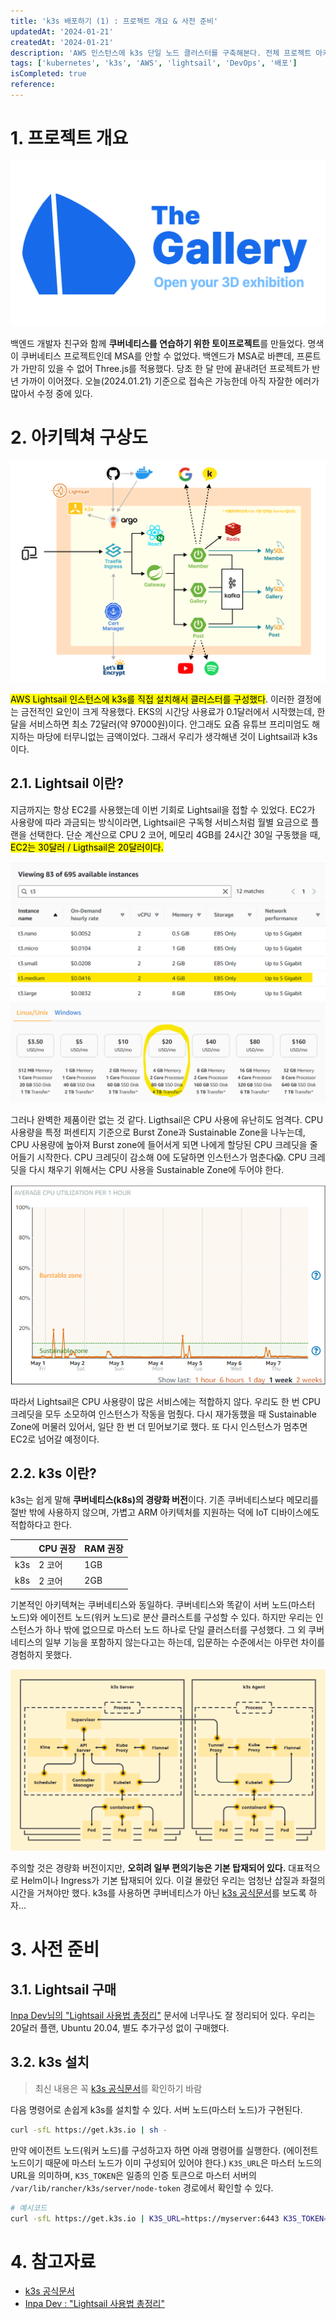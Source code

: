 ```yaml
---
title: 'k3s 배포하기 (1) : 프로젝트 개요 & 사전 준비'
updatedAt: '2024-01-21'
createdAt: '2024-01-21'
description: 'AWS 인스턴스에 k3s 단일 노드 클러스터를 구축해본다. 전체 프로젝트 아키텍쳐 및 사전 준비 과정을 알아보자'
tags: ['kubernetes', 'k3s', 'AWS', 'lightsail', 'DevOps', '배포']
isCompleted: true
reference:
---
```


# 1. 프로젝트 개요

<img src="./assets/the-gallery.png" alt="더 갤러리 로고">

백엔드 개발자 친구와 함께 **쿠버네티스를 연습하기 위한 토이프로젝트**를 만들었다. 명색이 쿠버네티스 프로젝트인데 MSA를 안할 수 없었다. 백엔드가 MSA로 바쁜데, 프론트가 가만히 있을 수 없어 Three.js를 적용했다. 당초 한 달 만에 끝내려던 프로젝트가 반년 가까이 이어졌다. 오늘(2024.01.21) 기준으로 접속은 가능한데 아직 자잘한 에러가 많아서 수정 중에 있다.

# 2. 아키텍쳐 구상도

<img src="./assets/architecture.png" alt="프로젝트 아키텍쳐 구상도">

<mark>AWS Lightsail 인스턴스에 k3s를 직접 설치해서 클러스터를 구성했다</mark>. 이러한 결정에는 금전적인 요인이 크게 작용했다. EKS의 시간당 사용료가 0.1달러에서 시작했는데, 한 달을 서비스하면 최소 72달러(약 97000원)이다. 안그래도 요즘 유튜브 프리미엄도 해지하는 마당에 터무니없는 금액이었다. 그래서 우리가 생각해낸 것이 Lightsail과 k3s이다.

## 2.1. Lightsail 이란?

지금까지는 항상 EC2를 사용했는데 이번 기회로 Lightsail을 접할 수 있었다. EC2가 사용량에 따라 과금되는 방식이라면, Lightsail은 구독형 서비스처럼 월별 요금으로 플랜을 선택한다. 단순 계산으로 CPU 2 코어, 메모리 4GB를 24시간 30일 구동했을 때, <mark>EC2는 30달러 / Ligthsail은 20달러이다.</mark>

<img src="./assets/ec2-pricing.png" alt="AWS EC2 가격표">
<img src="./assets/lightsail-pricing.png" alt="AWS 라이트세일 가격표">

그러나 완벽한 제품이란 없는 것 같다. Ligthsail은 CPU 사용에 유난히도 엄격다. CPU 사용량을 특정 퍼센티지 기준으로 Burst Zone과 Sustainable Zone을 나누는데, CPU 사용량에 높아져 Burst zone에 들어서게 되면 나에게 할당된 CPU 크레딧을 줄어들기 시작한다. CPU 크레딧이 감소해 0에 도달하면 인스턴스가 멈춘다😱. CPU 크레딧을 다시 채우기 위해서는 CPU 사용을 Sustainable Zone에 두어야 한다.

<img src="./assets/lightsail-cpu-burst.png" alt="라이트세일 CPU 사용량 그래프">

따라서 Lightsail은 CPU 사용량이 많은 서비스에는 적합하지 않다. 우리도 한 번 CPU 크레딧을 모두 소모하여 인스턴스가 작동을 멈췄다. 다시 재가동했을 때 Sustainable Zone에 머물러 있어서, 일단 한 번 더 믿어보기로 했다. 또 다시 인스턴스가 멈추면 EC2로 넘어갈 예정이다.

## 2.2. k3s 이란?

k3s는 쉽게 말해 **쿠버네티스(k8s)의 경량화 버전**이다. 기존 쿠버네티스보다 메모리를 절반 밖에 사용하지 않으며, 가볍고 ARM 아키텍처를 지원하는 덕에 IoT 디바이스에도 적합하다고 한다.

|     | CPU 권장 | RAM 권장 |
| --- | -------- | -------- |
| k3s | 2 코어   | 1GB      |
| k8s | 2 코어   | 2GB      |

기본적인 아키텍쳐는 쿠버네티스와 동일하다. 쿠버네티스와 똑같이 서버 노드(마스터 노드)와 에이전트 노드(워커 노드)로 분산 클러스트를 구성할 수 있다. 하지만 우리는 인스턴스가 하나 밖에 없으므로 마스터 노드 하나로 단일 클러스터를 구성했다. 그 외 쿠버네티스의 일부 기능을 포함하지 않는다고는 하는데, 입문하는 수준에서는 아무런 차이를 경험하지 못했다.

<img src="./assets/k3s-architecture.png" alt="k3s 아키텍쳐">

주의할 것은 경량화 버전이지만, **오히려 일부 편의기능은 기본 탑재되어 있다.** 대표적으로 Helm이나 Ingress가 기본 탑재되어 있다. 이걸 몰랐던 우리는 엄청난 삽질과 좌절의 시간을 거쳐야만 했다. k3s를 사용하면 쿠버네티스가 아닌 [k3s 공식문서](https://docs.k3s.io/)를 보도록 하자...

# 3. 사전 준비

## 3.1. Lightsail 구매

[Inpa Dev님의 "Lightsail 사용법 총정리"](https://inpa.tistory.com/entry/AWS-%F0%9F%93%9A-Amazon-Lightsail-%EC%82%AC%EC%9A%A9%EB%B2%95-%EC%9B%B9%EC%84%9C%EB%B9%84%EC%8A%A4%EB%A5%BC-%EB%9A%9D%EB%94%B1-%EA%B5%AC%EC%B6%95%ED%95%98%EC%9E%90) 문서에 너무나도 잘 정리되어 있다. 우리는 20달러 플랜, Ubuntu 20.04, 별도 추가구성 없이 구매했다.

## 3.2. k3s 설치

> 최신 내용은 꼭 [k3s 공식문서](https://docs.k3s.io/quick-start)를 확인하기 바람

다음 명령어로 손쉽게 k3s를 설치할 수 있다. 서버 노드(마스터 노드)가 구현된다.

```sh
curl -sfL https://get.k3s.io | sh -
```

만약 에이전트 노드(워커 노드)를 구성하고자 하면 아래 명령어를 실행한다. (에이전트 노드이기 때문에 마스터 노드가 이미 구성되어 있어야 한다.) `K3S_URL`은 마스터 노드의 URL을 의미하며, `K3S_TOKEN`은 일종의 인증 토큰으로 마스터 서버의 `/var/lib/rancher/k3s/server/node-token` 경로에서 확인할 수 있다.

```sh
# 예시코드
curl -sfL https://get.k3s.io | K3S_URL=https://myserver:6443 K3S_TOKEN=mynodetoken sh -
```

# 4. 참고자료

- [k3s 공식문서](https://docs.k3s.io/)
- [Inpa Dev : "Lightsail 사용법 총정리"](https://inpa.tistory.com/entry/AWS-%F0%9F%93%9A-Amazon-Lightsail-%EC%82%AC%EC%9A%A9%EB%B2%95-%EC%9B%B9%EC%84%9C%EB%B9%84%EC%8A%A4%EB%A5%BC-%EB%9A%9D%EB%94%B1-%EA%B5%AC%EC%B6%95%ED%95%98%EC%9E%90)

